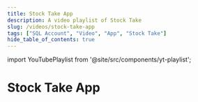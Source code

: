 ```yaml
---
title: Stock Take App
description: A video playlist of Stock Take
slug: /videos/stock-take-app
tags: ["SQL Account", "Video", "App", "Stock Take"]
hide_table_of_contents: true
---
```


import YouTubePlaylist from '@site/src/components/yt-playlist';

# Stock Take App

<YouTubePlaylist playlistId="PLudOzz78YHQL8ayRuWGrnof-IHsp5X90r"/>